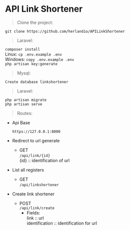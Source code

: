 # API Link Shortener

> Clone the project: <br>

`git clone https://github.com/herlandio/APILinkShortener`

> Laravel: <br>

`composer install` <br>
Linux: `cp .env.example .env` <br>
Windows: `copy .env.example .env` <br>
`php artisan key:generate` <br>


> Mysql: <br>

`Create database linkshortener` <br>

> Laravel: <br>

`php artisan migrate` <br>
`php artisan serve` <br>

> Routes: <br>

- Api Base

    `https://127.0.0.1:8000` <br>

- Redirect to url generate <br>
    - GET <br>
    `/api/link/{id}` <br>
    {id} :: identification of url <br>
    
- List all registers <br>
    - GET <br>
    `/api/linkshortener` <br>

- Create link shortener <br>
    - POST <br>
    `/api/link/create` <br>
        - Fields: <br>
            link :: url <br>
            identification :: identification for url <br>
        


